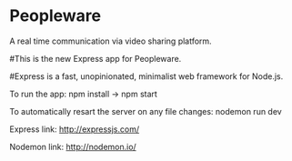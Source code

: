# Peopleware
A real time communication via video sharing platform.

#This is the new Express app for Peopleware.

#Express
is a fast, unopinionated, minimalist web framework for Node.js.

To run the app:
npm install -> npm start

To automatically resart the server on any file changes:
nodemon run dev

Express link:
http://expressjs.com/

Nodemon link:
http://nodemon.io/
